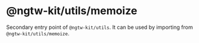# @ngtw-kit/utils/memoize

Secondary entry point of `@ngtw-kit/utils`. It can be used by importing from `@ngtw-kit/utils/memoize`.
